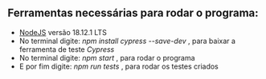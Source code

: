 ## Ferramentas necessárias para rodar o programa:  
- [NodeJS](https://nodejs.org/en/) versão 18.12.1 LTS  
- No terminal digite: *npm install cypress --save-dev* , para baixar a ferramenta de teste *Cypress*
- No terminal digite: *npm start* , para rodar o programa 
- E por fim digite: *npm run tests* , para rodar os testes criados
